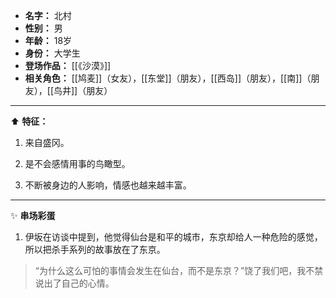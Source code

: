
- **名字：** 北村
- **性别：** 男
- **年龄：** 18岁
- **身份：** 大学生 
- **登场作品：** [[《沙漠》]]
- **相关角色：** [[鸠麦]]（女友），[[东堂]]（朋友），[[西岛]]（朋友），[[南]]（朋友），[[鸟井]]（朋友）

---

⬆️ **特征：** 

1. 来自盛冈。

2. 是不会感情用事的鸟瞰型。

3. 不断被身边的人影响，情感也越来越丰富。

---

✨ **串场彩蛋** 

1. 伊坂在访谈中提到，他觉得仙台是和平的城市，东京却给人一种危险的感觉，所以把杀手系列的故事放在了东京。

> “为什么这么可怕的事情会发生在仙台，而不是东京？”饶了我们吧，我不禁说出了自己的心情。